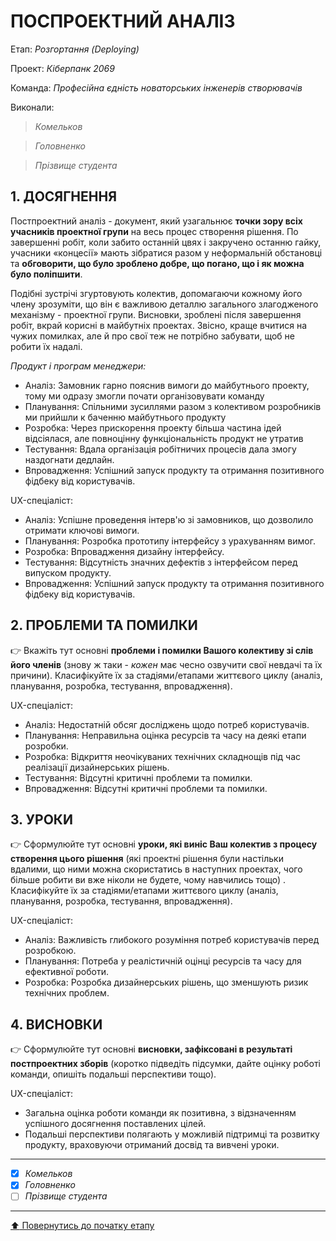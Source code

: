 ﻿# ПОСПРОЕКТНИЙ АНАЛІЗ

Етап: *Розгортання (Deploying)*

Проект: *Кіберпанк 2069*

Команда: *Професійна єдність новаторських інженерів створювачів*

Виконали:
>*Комельков*

>*Головненко*

>*Прізвище студента*

## **1. ДОСЯГНЕННЯ**

Постпроектний аналіз - документ, який узагальнює **точки зору всіх учасників проектної групи** на весь процес створення рішення. По завершенні робіт, коли забито останній цвях і закручено останню гайку, учасники «концесії» мають зібратися разом у неформальній обстановці та **обговорити, що було зроблено добре, що погано, що і як можна було поліпшити**. 

Подібні зустрічі згуртовують колектив, допомагаючи кожному його члену зрозуміти, що він є важливою деталлю загального злагодженого механізму - проектної групи. Висновки, зроблені після завершення робіт, вкрай корисні в майбутніх проектах. Звісно, краще вчитися на чужих помилках, але й про свої теж не потрібно забувати, щоб не робити їх надалі.

*Продукт і програм менеджери:*
   - Аналіз: Замовник гарно пояснив вимоги до майбутнього проекту, тому ми одразу змогли почати організовувати команду
   - Планування: Спільними зусиллями разом з колективом розробників ми прийшли к баченню майбутнього продукту
   - Розробка: Через прискорення проекту більша частина ідей відсіялася, але повноцінну функціональність продукт не утратив
   - Тестування: Вдала організація робітничих процесів дала змогу наздогнати дедлайн.
   - Впровадження: Успішний запуск продукту та отримання позитивного фідбеку від користувачів.

UX-спеціаліст:
  - Аналіз: Успішне проведення інтерв'ю зі замовников, що дозволило отримати ключові вимоги.
   - Планування: Розробка прототипу інтерфейсу з урахуванням вимог.
   - Розробка: Впровадження дизайну інтерфейсу.
   - Тестування: Відсутність значних дефектів з інтерфейсом перед випуском продукту.
   - Впровадження: Успішний запуск продукту та отримання позитивного фідбеку від користувачів.

## **2. ПРОБЛЕМИ ТА ПОМИЛКИ**

:point_right: Вкажіть тут основні **проблеми і помилки Вашого колективу зі слів його членів** (знову ж таки - *кожен* має чесно озвучити свої невдачі та їх причини). Класифікуйте їх за стадіями/етапами життєвого циклу (аналіз, планування, розробка, тестування, впровадження).

UX-спеціаліст:
   - Аналіз: Недостатній обсяг досліджень щодо потреб користувачів.
   - Планування: Неправильна оцінка ресурсів та часу на деякі етапи розробки.
   - Розробка: Відкриття неочікуваних технічних складнощів під час реалізації дизайнерських рішень.
   - Тестування: Відсутні критичні проблеми та помилки.
   - Впровадження: Відсутні критичні проблеми та помилки.

## **3. УРОКИ**

:point_right: Сформулюйте тут основні **уроки, які виніс Ваш колектив з процесу створення цього рішення** (які проектні рішення були настільки вдалими, що ними можна скористатись в наступних проектах, чого більше робити ви вже ніколи не будете, чому навчились тощо) . Класифікуйте їх за стадіями/етапами життєвого циклу (аналіз, планування, розробка, тестування, впровадження).

UX-спеціаліст:
   - Аналіз: Важливість глибокого розуміння потреб користувачів перед розробкою.
   - Планування: Потреба у реалістичній оцінці ресурсів та часу для ефективної роботи.
   - Розробка: Розробка дизайнерських рішень, що зменшують ризик технічних проблем.

## **4. ВИСНОВКИ**

:point_right: Сформулюйте тут основні **висновки, зафіксовані в результаті постпроектних зборів** (коротко підведіть підсумки, дайте оцінку роботі команди, опишіть подальші перспективи тощо).

UX-спеціаліст:
   - Загальна оцінка роботи команди як позитивна, з відзначенням успішного досягнення поставлених цілей.
   - Подальші перспективи полягають у можливій підтримці та розвитку продукту, враховуючи отриманий досвід та вивчені уроки.

---

- [X] *Комельков*
- [X] *Головненко*
- [ ] *Прізвище студента*

---
[:arrow_up: Повернутись до початку етапу](/docs/5.Deploying/README.md)

